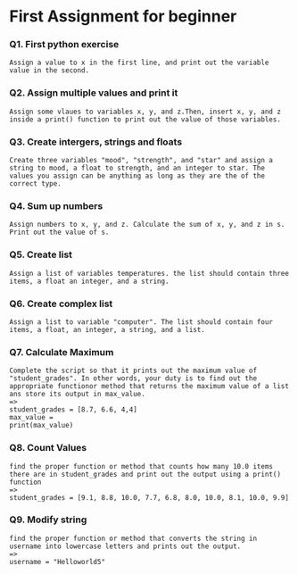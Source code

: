 # First Assignment for beginner

### Q1. First python exercise
```
Assign a value to x in the first line, and print out the variable value in the second.
```
### Q2. Assign multiple values and print it
```
Assign some vlaues to variables x, y, and z.Then, insert x, y, and z inside a print() function to print out the value of those variables.
```
### Q3. Create intergers, strings and floats
```
Create three variables "mood", "strength", and "star" and assign a string to mood, a float to strength, and an integer to star. The values you assign can be anything as long as they are the of the correct type.
```
### Q4. Sum up numbers
```
Assign numbers to x, y, and z. Calculate the sum of x, y, and z in s. Print out the value of s.
```
### Q5. Create list
```
Assign a list of variables temperatures. the list should contain three items, a float an integer, and a string.
```
### Q6. Create complex list
```
Assign a list to variable "computer". The list should contain four items, a float, an integer, a string, and a list.
```
### Q7. Calculate Maximum
```
Complete the script so that it prints out the maximum value of "student_grades". In other words, your duty is to find out the
appropriate functionor method that returns the maximum value of a list ans store its output in max_value.
=>
student_grades = [8.7, 6.6, 4,4]
max_value = 
print(max_value) 
```
### Q8. Count Values 
```
find the proper function or method that counts how many 10.0 items there are in student_grades and print out the output using a print() function
=>
student_grades = [9.1, 8.8, 10.0, 7.7, 6.8, 8.0, 10.0, 8.1, 10.0, 9.9]
```
### Q9. Modify string
```
find the proper function or method that converts the string in username into lowercase letters and prints out the output.
=>
username = "Helloworld5"
```







